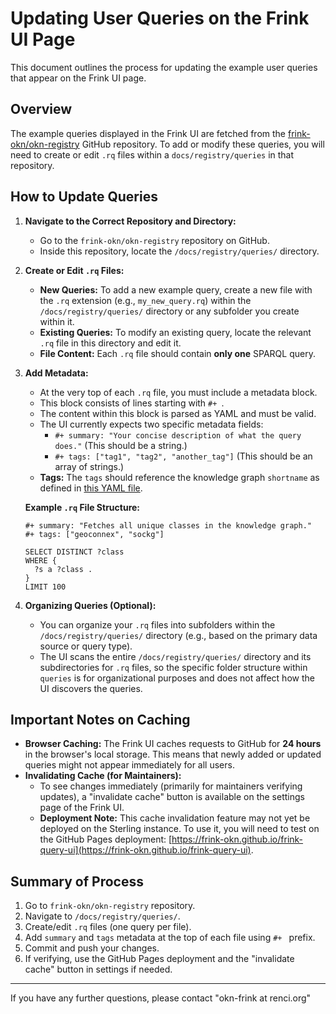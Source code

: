 # Updating User Queries on the Frink UI Page

This document outlines the process for updating the example user queries that appear on the Frink UI page.

## Overview

The example queries displayed in the Frink UI are fetched from the [frink-okn/okn-registry](https://github.com/frink-okn/okn-registry/tree/main/docs/registry/queries) GitHub repository. To add or modify these queries, you will need to create or edit `.rq` files within a `docs/registry/queries` in that repository.

## How to Update Queries

1.  **Navigate to the Correct Repository and Directory:**
    * Go to the `frink-okn/okn-registry` repository on GitHub.
    * Inside this repository, locate the `/docs/registry/queries/` directory.

2.  **Create or Edit `.rq` Files:**
    * **New Queries:** To add a new example query, create a new file with the `.rq` extension (e.g., `my_new_query.rq`) within the `/docs/registry/queries/` directory or any subfolder you create within it.
    * **Existing Queries:** To modify an existing query, locate the relevant `.rq` file in this directory and edit it.
    * **File Content:** Each `.rq` file should contain **only one** SPARQL query.

3.  **Add Metadata:**
    * At the very top of each `.rq` file, you must include a metadata block.
    * This block consists of lines starting with `#+ `.
    * The content within this block is parsed as YAML and must be valid.
    * The UI currently expects two specific metadata fields:
        * `#+ summary: "Your concise description of what the query does."` (This should be a string.)
        * `#+ tags: ["tag1", "tag2", "another_tag"]` (This should be an array of strings.)
    * **Tags:** The `tags` should reference the knowledge graph `shortname` as defined in [this YAML file](https://github.com/frink-okn/okn-registry/blob/main/docs/registry/kgs.yaml).

    **Example `.rq` File Structure:**

    ```sparql
    #+ summary: "Fetches all unique classes in the knowledge graph."
    #+ tags: ["geoconnex", "sockg"]

    SELECT DISTINCT ?class
    WHERE {
      ?s a ?class .
    }
    LIMIT 100
    ```

4.  **Organizing Queries (Optional):**
    * You can organize your `.rq` files into subfolders within the `/docs/registry/queries/` directory (e.g., based on the primary data source or query type).
    * The UI scans the entire `/docs/registry/queries/` directory and its subdirectories for `.rq` files, so the specific folder structure within `queries` is for organizational purposes and does not affect how the UI discovers the queries.

## Important Notes on Caching

* **Browser Caching:** The Frink UI caches requests to GitHub for **24 hours** in the browser's local storage. This means that newly added or updated queries might not appear immediately for all users.
* **Invalidating Cache (for Maintainers):**
    * To see changes immediately (primarily for maintainers verifying updates), a "invalidate cache" button is available on the settings page of the Frink UI.
    * **Deployment Note:** This cache invalidation feature may not yet be deployed on the Sterling instance. To use it, you will need to test on the GitHub Pages deployment: [https://frink-okn.github.io/frink-query-ui](https://frink-okn.github.io/frink-query-ui).


## Summary of Process

1.  Go to `frink-okn/okn-registry` repository.
2.  Navigate to `/docs/registry/queries/`.
3.  Create/edit `.rq` files (one query per file).
4.  Add `summary` and `tags` metadata at the top of each file using `#+ ` prefix.
5.  Commit and push your changes.
6.  If verifying, use the GitHub Pages deployment and the "invalidate cache" button in settings if needed.

---

If you have any further questions, please  contact "okn-frink at renci.org" 